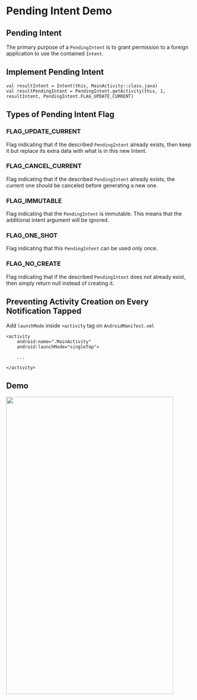 # Pending Intent Demo

## Pending Intent
The primary purpose of a `PendingIntent` is to grant permission to a foreign application to use the contained `Intent`.

## Implement Pending Intent
```
val resultIntent = Intent(this, MainActivity::class.java)
val resultPendingIntent = PendingIntent.getActivity(this, 1, resultIntent, PendingIntent.FLAG_UPDATE_CURRENT)
```

## Types of Pending Intent Flag
### FLAG_UPDATE_CURRENT
Flag indicating that if the described `PendingIntent` already exists, then keep it but replace its extra data with what is in this new Intent.
### FLAG_CANCEL_CURRENT
Flag indicating that if the described `PendingIntent` already exists, the current one should be canceled before generating a new one.
### FLAG_IMMUTABLE
Flag indicating that the `PendingIntent` is immutable. This means that the additional intent argument will be ignored.
### FLAG_ONE_SHOT
Flag indicating that this `PendingIntent` can be used only once.
### FLAG_NO_CREATE
Flag indicating that if the described `PendingIntent` does not already exist, then simply return null instead of creating it.

## Preventing Activity Creation on Every Notification Tapped
Add `launchMode` inside `<activity` tag on `AndroidManifest.xml`
```
<activity
    android:name=".MainActivity"
    android:launchMode="singleTop">
    
    ...
    
</activity>
```

## Demo
<img src="https://gyazo.com/e86130ec44df2b9e25cd1668ea892430.gif" width="450px" height="800px" />
